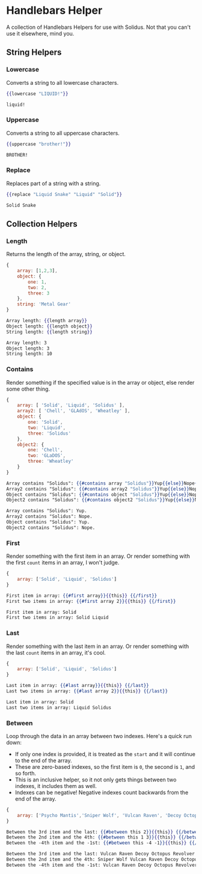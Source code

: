 # Handlebars Helper

A collection of Handlebars Helpers for use with Solidus. Not that you can't use it elsewhere, mind you.

## String Helpers

### Lowercase

Converts a string to all lowercase characters.

```handlebars
{{lowercase "LIQUID!"}}

liquid!
```

### Uppercase

Converts a string to all uppercase characters.

```handlebars
{{uppercase "brother!"}}

BROTHER!
```

### Replace

Replaces part of a string with a string.

```handlebars
{{replace "Liquid Snake" "Liquid" "Solid"}}

Solid Snake
```

## Collection Helpers

### Length

Returns the length of the array, string, or object.

```javascript
{
	array: [1,2,3],
	object: {
		one: 1,
		two: 2,
		three: 3
	},
	string: 'Metal Gear'
}
```

```handlebars
Array length: {{length array}}
Object length: {{length object}}
String length: {{length string}}

Array length: 3
Object length: 3
String length: 10
```

### Contains

Render something if the specified value is in the array or object, else render some other thing.

```javascript
{
	array: [ 'Solid', 'Liquid', 'Solidus' ],
	array2: [ 'Chell', 'GLAdOS', 'Wheatley' ],
	object: {
		one: 'Solid',
		two: 'Liquid',
		three: 'Solidus'
	},
	object2: {
		one: 'Chell',
		two: 'GLaDOS',
		three: 'Wheatley'
	}
}
```

```handlebars
Array contains "Solidus": {{#contains array "Solidus"}}Yup{{else}}Nope{{/contains}}.
Array2 contains "Solidus": {{#contains array2 "Solidus"}}Yup{{else}}Nope{{/contains}}.
Object contains "Solidus": {{#contains object "Solidus"}}Yup{{else}}Nope{{/contains}}.
Object2 contains "Solidus": {{#contains object2 "Solidus"}}Yup{{else}}Nope{{/contains}}.

Array contains "Solidus": Yup.
Array2 contains "Solidus": Nope.
Object contains "Solidus": Yup.
Object2 contains "Solidus": Nope.
```

### First

Render something with the first item in an array. Or render something with the first `count` items in an array, I won't judge.

```javascript
{
	array: ['Solid', 'Liquid', 'Solidus']
}
```

```handlebars
First item in array: {{#first array}}{{this}} {{/first}}
First two items in array: {{#first array 2}}{{this}} {{/first}}

First item in array: Solid
First two items in array: Solid Liquid
```

### Last

Render something with the last item in an array. Or render something with the last `count` items in an array, it's cool.

```javascript
{
	array: ['Solid', 'Liquid', 'Solidus']
}
```

```handlebars
Last item in array: {{#last array}}{{this}} {{/last}}
Last two items in array: {{#last array 2}}{{this}} {{/last}}

Last item in array: Solid
Last two items in array: Liquid Solidus 
```

### Between

Loop through the data in an array between two indexes. Here's a quick run down:

- If only one index is provided, it is treated as the `start` and it will continue to the end of the array.
- These are zero-based indexes, so the first item is `0`, the second is `1`, and so forth.
- This is an inclusive helper, so it not only gets things between two indexes, it includes them as well.
- Indexes can be negative! Negative indexes count backwards from the end of the array.

```javascript
{
	array: ['Psycho Mantis','Sniper Wolf', 'Vulcan Raven', 'Decoy Octopus', 'Revolver Ocelot', 'Liquid Snake']
}
```

```handlebars
Between the 3rd item and the last: {{#between this 2}}{{this}} {{/between}}
Between the 2nd item and the 4th: {{#between this 1 3}}{{this}} {{/between}}
Between the -4th item and the -1st: {{#between this -4 -1}}{{this}} {{/between}}

Between the 3rd item and the last: Vulcan Raven Decoy Octopus Revolver Ocelot Liquid Snake 
Between the 2nd item and the 4th: Sniper Wolf Vulcan Raven Decoy Octopus
Between the -4th item and the -1st: Vulcan Raven Decoy Octopus Revolver Ocelot
```